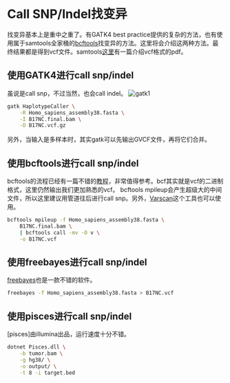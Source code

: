 # Call SNP/Indel找变异

找变异基本上是重中之重了。有GATK4 best practice提供的复杂的方法，也有使用属于samtools全家桶的[bcftools](https://samtools.github.io/bcftools/)找变异的方法。这里将会介绍这两种方法。最终结果都是得到vcf文件。samtools[这里](https://samtools.github.io/hts-specs/VCFv4.2.pdf)有一篇介绍vcf格式的pdf。

## 使用GATK4进行call snp/indel
虽说是call snp，不过当然，也会call indel。
![gatk1](https://raw.githubusercontent.com/pzweuj/pzweuj.github.io/master/downloads/images/germline.PNG)

```bash
gatk HaplotypeCaller \
	-R Homo_sapiens_assembly38.fasta \
	-I B17NC.final.bam \
	-O B17NC.vcf.gz
```

另外，当输入是多样本时，其实gatk可以先输出GVCF文件，再将它们合并。

## 使用bcftools进行call snp/indel
bcftools的流程已经有一篇不错的[教程](https://samtools.github.io/bcftools/howtos/variant-calling.html)，非常值得参考。bcf其实就是vcf的二进制格式，这里仍然输出我们更加熟悉的vcf。
bcftools mpileup会产生超级大的中间文件，所以这里建议用管道往后进行call snp。另外，[Varscan](http://varscan.sourceforge.net/)这个工具也可以使用。

```bash
bcftools mpileup -f Homo_sapiens_assembly38.fasta \
	B17NC.final.bam \
	| bcftools call -mv -O v \
	-o B17NC.vcf
```

## 使用freebayes进行call snp/indel
[freebayes](https://github.com/freebayes/freebayes)也是一款不错的软件。
```bash
freebayes -f Homo_sapiens_assembly38.fasta > B17NC.vcf
```


## 使用pisces进行call snp/indel
[pisces]由illumina出品，运行速度十分不错。

```bash
dotnet Pisces.dll \
	-b tumor.bam \
	-g hg38/ \
	-o output/ \
	-t 8 -i target.bed
```








